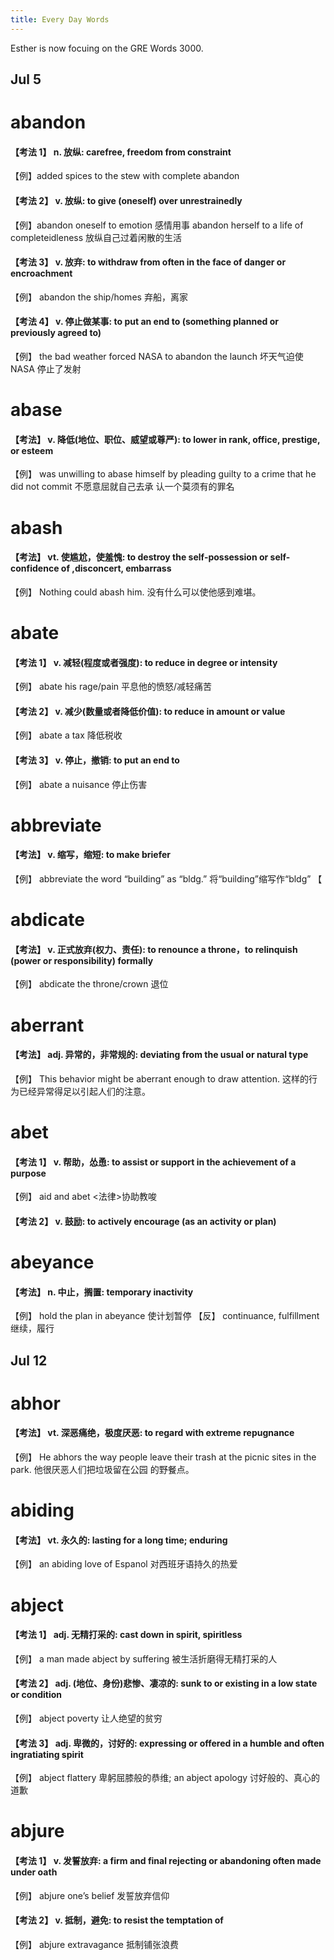 ```yaml
---
title: Every Day Words
---
```

Esther is now focuing on the GRE Words 3000.

## Jul 5
# abandon
#### 【考法 1】 n. 放纵: carefree, freedom from constraint 
【例】added spices to the stew with complete abandon 
#### 【考法 2】 v. 放纵: to give (oneself) over unrestrainedly 
【例】abandon oneself to emotion 感情用事
    abandon herself to a life of completeidleness 放纵自己过着闲散的生活
#### 【考法 3】 v. 放弃: to withdraw from often in the face of danger or encroachment
【例】 abandon the ship/homes 弃船，离家
#### 【考法 4】 v. 停止做某事: to put an end to (something planned or previously agreed to)
【例】 the bad weather forced NASA to abandon the launch 坏天气迫使 NASA 停止了发射

# abase
#### 【考法】 v. 降低(地位、职位、威望或尊严): to lower in rank, office, prestige, or esteem
【例】 was unwilling to abase himself by pleading guilty to a crime that he did not commit 不愿意屈就自己去承 认一个莫须有的罪名

# abash
#### 【考法】 vt. 使尴尬，使羞愧: to destroy the self-possession or self-confidence of ,disconcert, embarrass 
【例】 Nothing could abash him. 没有什么可以使他感到难堪。

# abate
#### 【考法 1】 v. 减轻(程度或者强度): to reduce in degree or intensity
【例】 abate his rage/pain 平息他的愤怒/减轻痛苦
#### 【考法 2】 v. 减少(数量或者降低价值): to reduce in amount or value
【例】 abate a tax 降低税收
#### 【考法 3】 v. 停止，撤销: to put an end to
【例】 abate a nuisance 停止伤害

# abbreviate
#### 【考法】 v. 缩写，缩短: to make briefer
【例】 abbreviate the word “building” as “bldg.” 将“building”缩写作“bldg” 【

# abdicate
#### 【考法】 v. 正式放弃(权力、责任): to renounce a throne，to relinquish (power or responsibility) formally 
【例】 abdicate the throne/crown 退位

# aberrant
#### 【考法】 adj. 异常的，非常规的: deviating from the usual or natural type
【例】 This behavior might be aberrant enough to draw attention. 这样的行为已经异常得足以引起人们的注意。 

# abet
#### 【考法 1】 v. 帮助，怂恿: to assist or support in the achievement of a purpose 
【例】 aid and abet <法律>协助教唆
#### 【考法 2】 v. 鼓励: to actively encourage (as an activity or plan)

# abeyance
#### 【考法】 n. 中止，搁置: temporary inactivity
【例】 hold the plan in abeyance 使计划暂停
【反】 continuance, fulfillment 继续，履行


## Jul 12
# abhor
#### 【考法】 vt. 深恶痛绝，极度厌恶: to regard with extreme repugnance
【例】 He abhors the way people leave their trash at the picnic sites in the park. 他很厌恶人们把垃圾留在公园 的野餐点。

# abiding
#### 【考法】 vt. 永久的: lasting for a long time; enduring
【例】 an abiding love of Espanol 对西班牙语持久的热爱

# abject
#### 【考法 1】 adj. 无精打采的: cast down in spirit, spiritless
【例】 a man made abject by suffering 被生活折磨得无精打采的人
#### 【考法 2】 adj. (地位、身份)悲惨、凄凉的: sunk to or existing in a low state or condition 
【例】 abject poverty 让人绝望的贫穷
#### 【考法 3】 adj. 卑微的，讨好的: expressing or offered in a humble and often ingratiating spirit 
【例】 abject flattery 卑躬屈膝般的恭维; an abject apology 讨好般的、真心的道歉

# abjure
#### 【考法 1】 v. 发誓放弃: a firm and final rejecting or abandoning often made under oath 
【例】 abjure one’s belief 发誓放弃信仰
#### 【考法 2】 v. 抵制，避免: to resist the temptation of
【例】 abjure extravagance 抵制铺张浪费

